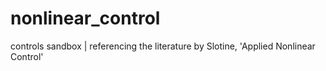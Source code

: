 # nonlinear_control
controls sandbox | referencing the literature by Slotine, 'Applied Nonlinear Control'
